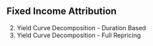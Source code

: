 ## Fixed Income Attribution

2. Yield Curve Decomposition - Duration Based
3. Yield Curve Decomposition - Full Repricing